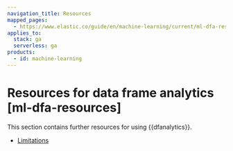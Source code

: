 ```yaml
---
navigation_title: Resources
mapped_pages:
  - https://www.elastic.co/guide/en/machine-learning/current/ml-dfa-resources.html
applies_to:
  stack: ga
  serverless: ga
products:
  - id: machine-learning
---
```


# Resources for data frame analytics [ml-dfa-resources]

This section contains further resources for using {{dfanalytics}}.

* [Limitations](ml-dfa-limitations.md)
